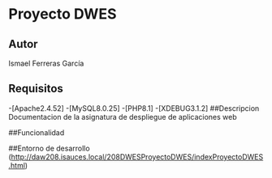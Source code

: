 # Proyecto DWES
## Autor
Ismael Ferreras García
## Requisitos
   -[Apache2.4.52]
   -[MySQL8.0.25]
   -[PHP8.1]
   -[XDEBUG3.1.2]
##Descripcion
Documentacion de la asignatura de despliegue de aplicaciones web

##Funcionalidad

##Entorno de desarrollo
(http://daw208.isauces.local/208DWESProyectoDWES/indexProyectoDWES.html)